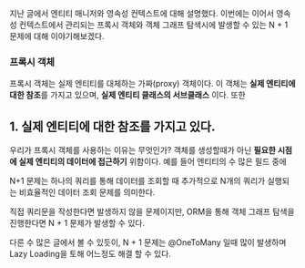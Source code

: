
지난 글에서 엔티티 매니저와 영속성 컨텍스트에 대해 설명했다. 
이번에는 이어서 영속성 컨텍스트에서 관리되는 프록시 객체와 객체 그래프 탐색시에 발생할 수 있는 N + 1 문제에 대해 이야기해보겠다.


### 프록시 객체

프록시 객체는 실제 엔티티를 대체하는 가짜(proxy) 객체이다. 이 객체는 **실제 엔티티에 대한 참조**를 가지고 있으며, **실제 엔티티 클래스의 서브클래스** 이다. 또한 


## 1. 실제 엔티티에 대한 참조를 가지고 있다.

우리가 프록시 객체를 사용하는 이유는 무엇인가? 객체를 생성할때가 아닌 **필요한 시점에 실제 엔티티의 데이터에 접근하기** 위함이다. 예를 들어 엔티티의 수 많은 필드 중에 



N+1 문제는 하나의 쿼리를 통해 데이터를 조회할 때 추가적으로 N개의 쿼리가 실행되는 비효율적인 데이터 조회 문제를 의미한다.

직접 쿼리문을 작성한다면 발생하지 않을 문제이지만, ORM을 통해 객체 그래프 탐색을 진행한다면 N + 1 문제가 발생할 수 있다.

다른 수 많은 글에서 볼 수 있듯이, N + 1 문제는 @OneToMany 일때 많이 발생하며 Lazy Loading을 토해 어느정도 해결 할 수 있다.